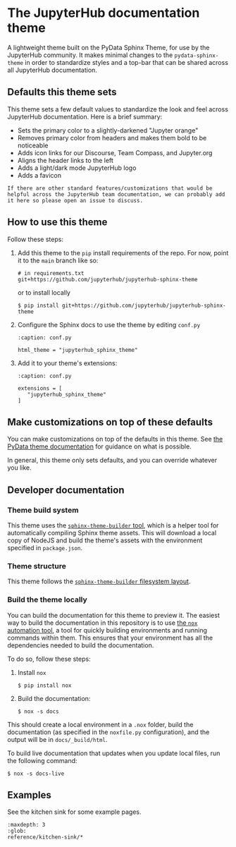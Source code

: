 # The JupyterHub documentation theme

A lightweight theme built on the PyData Sphinx Theme, for use by the JupyterHub community.
It makes minimal changes to the `pydata-sphinx-theme` in order to standardize styles and a top-bar that can be shared across all JupyterHub documentation.

## Defaults this theme sets

This theme sets a few default values to standardize the look and feel across JupyterHub documentation.
Here is a brief summary:

- Sets the primary color to a slightly-darkened "Jupyter orange"
- Removes primary color from headers and makes them bold to be noticeable
- Adds icon links for our Discourse, Team Compass, and Jupyter.org
- Aligns the header links to the left
- Adds a light/dark mode JupyterHub logo
- Adds a favicon

```{note}
If there are other standard features/customizations that would be helpful across the JupyterHub team documentation, we can probably add it here so please open an issue to discuss.
```

## How to use this theme

Follow these steps:

1. Add this theme to the `pip` install requirements of the repo.
   For now, point it to the `main` branch like so:

   ```
   # in requirements.txt
   git+https://github.com/jupyterhub/jupyterhub-sphinx-theme
   ```
  
   or to install locally
  
   ```console
   $ pip install git+https://github.com/jupyterhub/jupyterhub-sphinx-theme
   ```
2. Configure the Sphinx docs to use the theme by editing `conf.py`

   ```{code-block} python
   :caption: conf.py
   
   html_theme = "jupyterhub_sphinx_theme"
   ```
3. Add it to your theme's extensions:

   ```{code-block} python
   :caption: conf.py
   
   extensions = [
      "jupyterhub_sphinx_theme"
   ]
   ```

## Make customizations on top of these defaults

You can make customizations on top of the defaults in this theme.
See [the PyData theme documentation](https://pydata-sphinx-theme.readthedocs.io/) for guidance on what is possible.

In general, this theme only sets defaults, and you can override whatever you like.

## Developer documentation

### Theme build system

This theme uses the [`sphinx-theme-builder` tool](https://github.com/pradyunsg/sphinx-theme-builder), which is a helper tool for automatically compiling Sphinx theme assets.
This will download a local copy of NodeJS and build the theme's assets with the environment specified in `package.json`.

### Theme structure

This theme follows the [`sphinx-theme-builder` filesystem layout](https://sphinx-theme-builder.readthedocs.io/en/latest/reference/filesystem-layout/).

### Build the theme locally

You can build the documentation for this theme to preview it.
The easiest way to build the documentation in this repository is to use [the `nox` automation tool](https://nox.thea.codes/), a tool for quickly building environments and running commands within them.
This ensures that your environment has all the dependencies needed to build the documentation.

To do so, follow these steps:

1. Install `nox`

   ```console
   $ pip install nox
   ```
2. Build the documentation:

   ```console
   $ nox -s docs
   ```

This should create a local environment in a `.nox` folder, build the documentation (as specified in the `noxfile.py` configuration), and the output will be in `docs/_build/html`.

To build live documentation that updates when you update local files, run the following command:

```console
$ nox -s docs-live
```

## Examples

See the kitchen sink for some example pages.

```{toctree}
:maxdepth: 3
:glob:
reference/kitchen-sink/*
```
